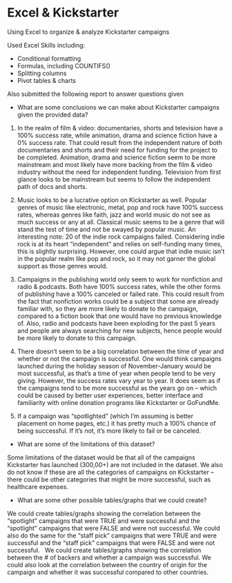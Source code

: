 # Excel & Kickstarter
Using Excel to organize &amp; analyze Kickstarter campaigns

Used Excel Skills including:
- Conditional formatting
- Formulas, including COUNTIFS()
- Splitting columns
- Pivot tables &amp; charts

Also submitted the following report to answer questions given

- What are some conclusions we can make about Kickstarter campaigns given the provided data? 

1. In the realm of film & video: documentaries, shorts and television have a 100% success rate, while animation, drama and science fiction have a 0% success rate. That could result from the independent nature of both documentaries and shorts and their need for funding for the project to be completed. Animation, drama and science fiction seem to be more mainstream and most likely have more backing from the film & video industry without the need for independent funding. Television from first glance looks to be mainstream but seems to follow the independent path of docs and shorts.

2. Music looks to be a lucrative option on Kickstarter as well. Popular genres of music like electronic, metal, pop and rock have 100% success rates, whereas genres like faith, jazz and world music do not see as much success or any at all. Classical music seems to be a genre that will stand the test of time and not be swayed by popular music. An interesting note: 20 of the indie rock campaigns failed. Considering indie rock is at its heart “independent” and relies on self-funding many times, this is slightly surprising. However, one could argue that indie music isn’t in the popular realm like pop and rock, so it may not garner the global support as those genres would.

3. Campaigns in the publishing world only seem to work for nonfiction and radio & podcasts. Both have 100% success rates, while the other forms of publishing have a 100% canceled or failed rate. This could result from the fact that nonfiction works could be a subject that some are already familiar with, so they are more likely to donate to the campaign, compared to a fiction book that one would have no previous knowledge of. Also, radio and podcasts have been exploding for the past 5 years and people are always searching for new subjects, hence people would be more likely to donate to this campaign.

4. There doesn’t seem to be a big correlation between the time of year and whether or not the campaign is successful. One would think campaigns launched during the holiday season of November-January would be most successful, as that’s a time of year when people tend to be very giving. However, the success rates vary year to year. It does seem as if the campaigns tend to be more successful as the years go on – which could be caused by better user experiences, better interface and familiarity with online donation programs like Kickstarter or GoFundMe.

5. If a campaign was “spotlighted” (which I’m assuming is better placement on home pages, etc.) it has pretty much a 100% chance of being successful. If it’s not, it’s more likely to fail or be canceled. 


- What are some of the limitations of this dataset?

Some limitations of the dataset would be that all of the campaigns Kickstarter has launched (300,00+) are not included in the dataset. We also do not know if these are all the categories of campaigns on Kickstarter – there could be other categories that might be more successful, such as healthcare expenses.


- What are some other possible tables/graphs that we could create?

We could create tables/graphs showing the correlation between the “spotlight” campaigns that were TRUE and were successful and the “spotlight” campaigns that were FALSE and were not successful. We could also do the same for the “staff pick” campaigns that were TRUE and were successful and the “staff pick” campaigns that were FALSE and were not successful.
 
We could create tables/graphs showing the correlation between the # of backers and whether a campaign was successful. We could also look at the correlation between the country of origin for the campaign and whether it was successful compared to other countries.


